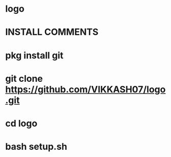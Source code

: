 # logo

# INSTALL COMMENTS


# pkg install git


# git clone https://github.com/VIKKASH07/logo.git

# cd logo

# bash setup.sh



